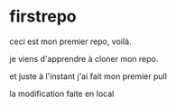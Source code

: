 # firstrepo

ceci est mon premier repo, voilà.

je viens d'apprendre à cloner mon repo.

et juste à l'instant j'ai fait mon premier pull

la modification faite en local
